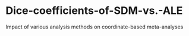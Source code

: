 # Dice-coefficients-of-SDM-vs.-ALE
Impact of various analysis methods on coordinate-based meta-analyses
